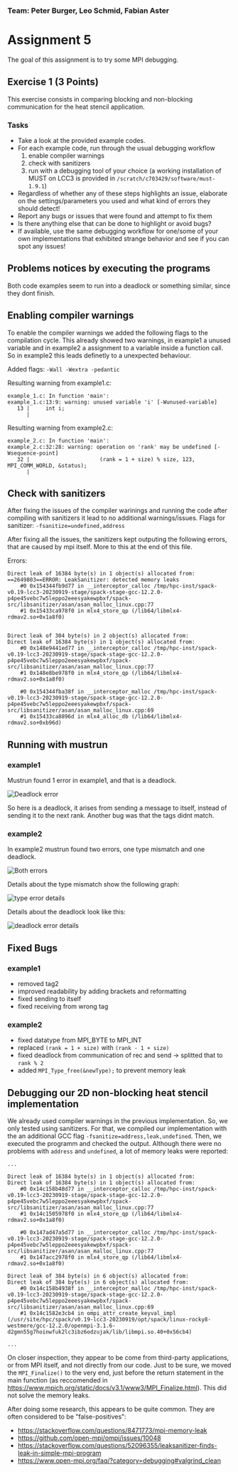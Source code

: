 ### Team: Peter Burger, Leo Schmid, Fabian Aster
# Assignment 5

The goal of this assignment is to try some MPI debugging.

## Exercise 1 (3 Points)

This exercise consists in comparing blocking and non-blocking communication for the heat stencil application.

### Tasks

- Take a look at the provided example codes.
- For each example code, run through the usual debugging workflow
    1) enable compiler warnings
    2) check with sanitizers
    3) run with a debugging tool of your choice (a working installation of MUST on LCC3 is provided in `/scratch/c703429/software/must-1.9.1`)
- Regardless of whether any of these steps highlights an issue, elaborate on the settings/parameters you used and what kind of errors they should detect!
- Report any bugs or issues that were found and attempt to fix them
- Is there anything else that can be done to highlight or avoid bugs?
- If available, use the same debugging workflow for one/some of your own implementations that exhibited strange behavior and see if you can spot any issues!

## Problems notices by executing the programs
Both code examples seem to run into a deadlock or something similar, since they dont finish.

## Enabling compiler warnings

To enable the compiler warnings we added the following flags to the compilation cycle.
This already showed two warnings, in example1 a unused variable and in example2 a assignment to a variable inside a function
call. So in example2 this leads definetly to a unexpected behaviour.

Added flags:
`-Wall -Wextra -pedantic`

Resulting warning from example1.c:
```
example_1.c: In function 'main':
example_1.c:13:9: warning: unused variable 'i' [-Wunused-variable]
   13 |     int i;
      |
```

Resulting warning from example2.c:
```
example_2.c: In function 'main':
example_2.c:32:28: warning: operation on 'rank' may be undefined [-Wsequence-point]
   32 |                      (rank = 1 + size) % size, 123, MPI_COMM_WORLD, &status);
      |
```

## Check with sanitizers

After fixing the issues of the compiler warinings and running the code after compiling with sanitizers it lead to no additional warnings/issues.
Flags for sanitizer: `-fsanitize=undefined,address `

After fixing all the issues, the sanitizers kept outputing the following errors,
that are caused by mpi itself.
More to this at the end of this file.

Errors:
```
Direct leak of 16384 byte(s) in 1 object(s) allocated from:
==2649803==ERROR: LeakSanitizer: detected memory leaks
    #0 0x154344fb9d77 in __interceptor_calloc /tmp/hpc-inst/spack-v0.19-lcc3-20230919-stage/spack-stage-gcc-12.2.0-p4pe45vebc7w5leppo2eeesyakewpbxf/spack-src/libsanitizer/asan/asan_malloc_linux.cpp:77
    #1 0x15433ca978f0 in mlx4_store_qp (/lib64/libmlx4-rdmav2.so+0x1a8f0)


Direct leak of 304 byte(s) in 2 object(s) allocated from:
Direct leak of 16384 byte(s) in 1 object(s) allocated from:
    #0 0x148e9441ed77 in __interceptor_calloc /tmp/hpc-inst/spack-v0.19-lcc3-20230919-stage/spack-stage-gcc-12.2.0-p4pe45vebc7w5leppo2eeesyakewpbxf/spack-src/libsanitizer/asan/asan_malloc_linux.cpp:77
    #1 0x148e8be978f0 in mlx4_store_qp (/lib64/libmlx4-rdmav2.so+0x1a8f0)

    #0 0x154344fba38f in __interceptor_malloc /tmp/hpc-inst/spack-v0.19-lcc3-20230919-stage/spack-stage-gcc-12.2.0-p4pe45vebc7w5leppo2eeesyakewpbxf/spack-src/libsanitizer/asan/asan_malloc_linux.cpp:69
    #1 0x15433ca8896d in mlx4_alloc_db (/lib64/libmlx4-rdmav2.so+0xb96d)
```

## Running with mustrun

### example1
Mustrun found 1 error in example1, and that is a deadlock.

![Deadlock error](code/must_example1/deadlock_details.png)

So here is a deadlock, it arises from sending a message to itself, instead of sending it to the next rank.
Another bug was that the tags didnt match.

### example2
In example2 mustrun found two errors, one type mismatch and one deadlock.


![Both errors](code/must_example2/bothErrors.png)

Details about the type mismatch show the following graph:

![type error details](code/must_example2/bothErrors.png)

Details about the deadlock look like this:

![deadlock error details](code/must_example2/deadlockError.png)

## Fixed Bugs

### example1

- removed tag2
- improved readability by adding brackets and reformatting
- fixed sending to itself
- fixed receiving from wrong tag

### example2

- fixed datatype from MPI_BYTE to MPI_INT
- replaced `(rank = 1 + size)` with `(rank - 1 + size)`
- fixed deadlock from communication of rec and send -> splitted that to `rank % 2`
- added `MPI_Type_free(&newType);` to prevent memory leak

## Debugging our 2D non-blocking heat stencil implementation

We already used compiler warnings in the previous implementation. So, we only tested using sanitizers. For that, we compiled our implementation with the an additional GCC flag `-fsanitize=address,leak,undefined`. Then, we executed the programm and checked the output. Although there were no problems with `address` and `undefined`, a lot of memory leaks were reported:

```
...

Direct leak of 16384 byte(s) in 1 object(s) allocated from:
Direct leak of 16384 byte(s) in 1 object(s) allocated from:
    #0 0x14c158b48d77 in __interceptor_calloc /tmp/hpc-inst/spack-v0.19-lcc3-20230919-stage/spack-stage-gcc-12.2.0-p4pe45vebc7w5leppo2eeesyakewpbxf/spack-src/libsanitizer/asan/asan_malloc_linux.cpp:77
    #1 0x14c1505978f0 in mlx4_store_qp (/lib64/libmlx4-rdmav2.so+0x1a8f0)

    #0 0x147ad47a5d77 in __interceptor_calloc /tmp/hpc-inst/spack-v0.19-lcc3-20230919-stage/spack-stage-gcc-12.2.0-p4pe45vebc7w5leppo2eeesyakewpbxf/spack-src/libsanitizer/asan/asan_malloc_linux.cpp:77
    #1 0x147acc2978f0 in mlx4_store_qp (/lib64/libmlx4-rdmav2.so+0x1a8f0)

Direct leak of 384 byte(s) in 6 object(s) allocated from:
Direct leak of 384 byte(s) in 6 object(s) allocated from:
    #0 0x14c158b4938f in __interceptor_malloc /tmp/hpc-inst/spack-v0.19-lcc3-20230919-stage/spack-stage-gcc-12.2.0-p4pe45vebc7w5leppo2eeesyakewpbxf/spack-src/libsanitizer/asan/asan_malloc_linux.cpp:69
    #1 0x14c1582e3cb4 in ompi_attr_create_keyval_impl (/usr/site/hpc/spack/v0.19-lcc3-20230919/opt/spack/linux-rocky8-westmere/gcc-12.2.0/openmpi-3.1.6-d2gmn55g7hoinwfuk2lc3ibz6odzujak/lib/libmpi.so.40+0x56cb4)

...
```

On closer inspection, they appear to be come from third-party applications, or from MPI itself, and not directly from our code. Just to be sure, we moved the `MPI_Finalize()` to the very end, just before the return statement in the main function (as reccomended in https://www.mpich.org/static/docs/v3.1/www3/MPI_Finalize.html). This did not solve the memory leaks.

After doing some research, this appears to be quite common. They are often considered to be "false-positives":

* https://stackoverflow.com/questions/8471773/mpi-memory-leak
* https://github.com/open-mpi/ompi/issues/10048
* https://stackoverflow.com/questions/52096355/leaksanitizer-finds-leak-in-simple-mpi-program
* https://www.open-mpi.org/faq/?category=debugging#valgrind_clean
